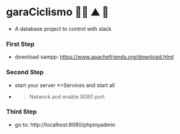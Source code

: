 # garaCiclismo 🚴‍♂️ ⛰ 🥇
- A database project to control with slack 

### First Step
- download xampp:
https://www.apachefriends.org/download.html

### Second Step
- start your server
*>Services and start all
- >Network and enable 8080 port

### Third Step
- go to: 
http://localhost:8080/phpmyadmin


